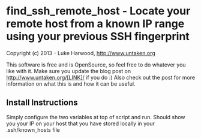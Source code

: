 find_ssh_remote_host - Locate your remote host from a known IP range using your previous SSH fingerprint
========================================================================================================

Copyright (c) 2013 - Luke Harwood, http://www.untaken.org

This software is free and is OpenSource, so feel free to do
whatever you like with it. Make sure you update the blog post
on http://www.untaken.org/[LINK]/
if you do :) Also check out the post for more information on 
what this is and how it can be useful.

Install Instructions
--------------------

Simply configure the two variables at top of script and run. Should show you your IP
on your host that you have stored locally in your .ssh/known_hosts file

